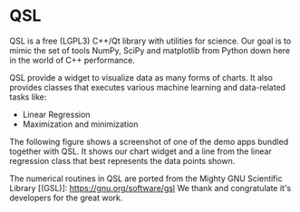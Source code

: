 QSL
===

QSL is a free (LGPL3) C++/Qt library with utilities for science. Our
goal is to mimic the set of tools NumPy, SciPy and matplotlib from
Python down here in the world of C++ performance.

QSL provide a widget to visualize data as many forms of charts. It also
provides classes that executes various machine learning and data-related
tasks like:

   * Linear Regression
   * Maximization and minimization

The following figure shows a screenshot of one of the demo apps bundled
together with QSL. It shows our chart widget and a line from the linear
regression class that best represents the data points shown.

[](https://github.com/elvismt/QSL/blob/master/demos/linreg.png)

The numerical routines in QSL are ported from the Mighty GNU Scientific Library
[(GSL)]: https://gnu.org/software/gsl
We thank and congratulate it's developers for the great work.
